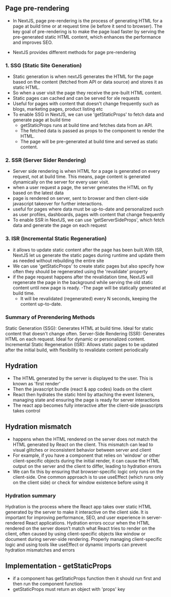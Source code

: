 ## Page pre-rendering

- In NextJS, page pre-rendering is the process of generating HTML for a page at build time or at request time (ie before it send to browser). The key goal of pre-rendering is to make the page load faster by serving the pre-generated static HTML content, which enhances the performance and improves SEO.

- NextJS provides different methods for page pre-rendering

### 1. SSG (Static Site Generation)

- Static generation is when nextJS generates the HTML for the page based on the content (fetched from API or data source) and stores it as static HTML.
- So when a user visit the page they receive the pre-built HTML content.
- Static pages can cached and can be served for xle requests
- Useful for pages with content that doesn't change frequently such as blogs, marketing pages, product listing etc
- To enable SSG in NextJS, we can use 'getStaticProps' to fetch data and generate page at build time
  - getStaticProps runs at build time and fetches data from an API.
  - The fetched data is passed as props to the component to render the HTML.
  - The page will be pre-generated at build time and served as static content.

### 2. SSR (Server Sider Rendering)

- Server side rendering is when HTML for a page is generated on every request, not at build time. This means, page content is generated dynamically on the server for every user visit.
- when a user request a page, the server generates the HTML on fly based on the latest data
- page is rendered on server, sent to browser and then client-side javascript takeover for further interactions.
- useful for pages where data must be up-to-date and personalized such as user profiles, dashboards, pages with content that change frequently
- To enable SSR in NextJS, we can use 'getServerSideProps', which fetch data and generate the page on each request

### 3. ISR (Incremental Static Regeneration)

- it allows to update static content after the page has been built.With ISR, NextJS let us generate the static pages during runtime and update them as needed without rebuilding the entire site
- We can use 'getStaticProps' to create static pages but also specify how often they should be regenerated using the 'revalidate' property
- if the page request happens after the revalidation time, NextJS will regenerate the page in the background while serving the old static content until new page is ready.
  -The page will be statically generated at build time.
  - It will be revalidated (regenerated) every N seconds, keeping the content up-to-date.

### Summary of Prerendering Methods

Static Generation (SSG): Generates HTML at build time. Ideal for static content that doesn't change often.
Server-Side Rendering (SSR): Generates HTML on each request. Ideal for dynamic or personalized content.
Incremental Static Regeneration (ISR): Allows static pages to be updated after the initial build, with flexibility to revalidate content periodically

## Hydration

- The HTML generated by the server is displayed to the user. This is known as 'first render'
- Then the javascript bundle (react & app codes) loads on the client
- React then hydrates the static html by attaching the event listeners, managing state and ensuring the page is ready for server interactions
- The react app becomes fully interactive after the client-side javascripts takes control

## Hydration mismatch

- happens when the HTML rendered on the server does not match the HTML generated by React on the client. This mismatch can lead to visual glitches or inconsistent behavior between server and client
- For example, if you have a component that relies on 'window' or other client-specific objects during the initial render, it can cause the HTML output on the server and the client to differ, leading to hydration errors
- We can fix this by ensuring that browser-specific logic only runs on the client-side. One common approach is to use useEffect (which runs only on the client side) or check for window existence before using it

### Hydration summary

Hydration is the process where the React app takes over static HTML generated by the server to make it interactive on the client side.
It is important for improving performance, SEO, and user experience in server-rendered React applications.
Hydration errors occur when the HTML rendered on the server doesn’t match what React tries to render on the client, often caused by using client-specific objects like window or document during server-side rendering.
Properly managing client-specific logic and using tools like useEffect or dynamic imports can prevent hydration mismatches and errors

## Implementation - getStaticProps

- if a component has getStaticProps function then it should run first and then run the component function
- getStaticProps must return an object with 'props' key
